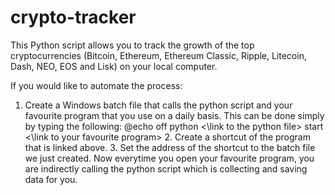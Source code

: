 # crypto-tracker

This Python script allows you to track the growth of the top cryptocurrencies (Bitcoin, Ethereum, Ethereum Classic, Ripple, Litecoin, Dash, NEO, EOS and Lisk) on your local computer. 

If you would like to automate the process:
   1. Create a Windows batch file that calls the python script and your favourite program that you use on a daily basis. This can be done simply by typing the following:
            @echo off
            python <\link to the python file>
            start <\link to your favourite program>
    2. Create a shortcut of the program that is linked above.
    3. Set the address of the shortcut to the batch file we just created.
Now everytime you open your favourite program, you are indirectly calling the python script which is collecting and saving data for you.
